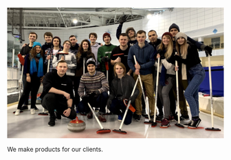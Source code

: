 [![datarockets team on January 2019](images/team-january-2019.jpg)](https://www.instagram.com/datarockets/)

We make products for our clients.
